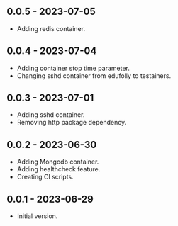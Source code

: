 ## 0.0.5 - 2023-07-05

- Adding redis container.

## 0.0.4 - 2023-07-04

- Adding container stop time parameter.
- Changing sshd container from edufolly to testainers.

## 0.0.3 - 2023-07-01

- Adding sshd container.
- Removing http package dependency.

## 0.0.2 - 2023-06-30

- Adding Mongodb container.
- Adding healthcheck feature.
- Creating CI scripts.

## 0.0.1 - 2023-06-29

- Initial version.
